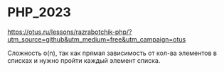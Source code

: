 # PHP_2023

https://otus.ru/lessons/razrabotchik-php/?utm_source=github&utm_medium=free&utm_campaign=otus

Сложность o(n), так как прямая зависимость от кол-ва элементов в списках и нужно пройти каждый элемент списка.